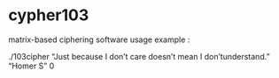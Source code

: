 # cypher103
matrix-based ciphering software
usage example :

./103cipher “Just because I don’t care doesn’t mean I don’tunderstand.” “Homer S” 0
